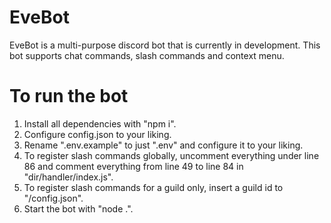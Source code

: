 # EveBot
EveBot is a multi-purpose discord bot that is currently in development. This bot supports chat commands, slash commands and context menu.

# To run the bot
1. Install all dependencies with "npm i".
2. Configure config.json to your liking.
3. Rename ".env.example" to just ".env" and configure it to your liking.
4. To register slash commands globally, uncomment everything under line 86 and comment everything from line 49 to line 84 in "dir/handler/index.js".
5. To register slash commands for a guild only, insert a guild id to "/config.json".
6. Start the bot with "node .".
